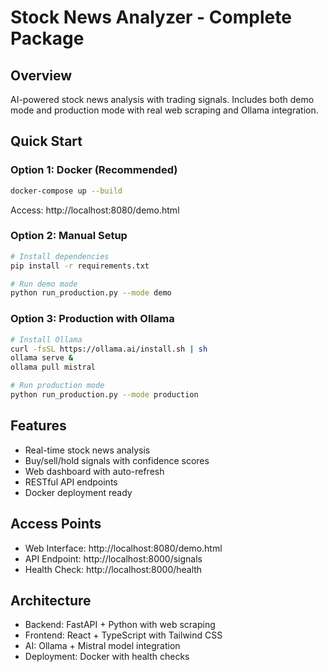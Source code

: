 # Stock News Analyzer - Complete Package

## Overview
AI-powered stock news analysis with trading signals. Includes both demo mode and production mode with real web scraping and Ollama integration.

## Quick Start

### Option 1: Docker (Recommended)
```bash
docker-compose up --build
```
Access: http://localhost:8080/demo.html

### Option 2: Manual Setup
```bash
# Install dependencies
pip install -r requirements.txt

# Run demo mode
python run_production.py --mode demo
```

### Option 3: Production with Ollama
```bash
# Install Ollama
curl -fsSL https://ollama.ai/install.sh | sh
ollama serve &
ollama pull mistral

# Run production mode
python run_production.py --mode production
```

## Features
- Real-time stock news analysis
- Buy/sell/hold signals with confidence scores
- Web dashboard with auto-refresh
- RESTful API endpoints
- Docker deployment ready

## Access Points
- Web Interface: http://localhost:8080/demo.html
- API Endpoint: http://localhost:8000/signals
- Health Check: http://localhost:8000/health

## Architecture
- Backend: FastAPI + Python with web scraping
- Frontend: React + TypeScript with Tailwind CSS
- AI: Ollama + Mistral model integration
- Deployment: Docker with health checks
